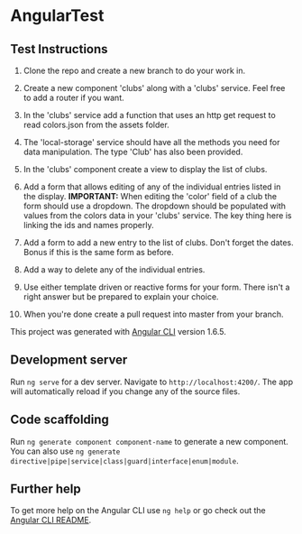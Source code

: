 # AngularTest

## Test Instructions

1. Clone the repo and create a new branch to do your work in.

2. Create a new component 'clubs' along with a 'clubs' service. Feel free to add a router if you want.

3. In the 'clubs' service add a function that uses an http get request to read colors.json from the assets folder.

4. The 'local-storage' service should have all the methods you need for data manipulation. The type 'Club' has also been provided.

5. In the 'clubs' component create a view to display the list of clubs.

6. Add a form that allows editing of any of the individual entries listed in the display. **IMPORTANT:** When editing the 'color' field of a club the form should use a dropdown. The dropdown should be populated with values from the colors data in your 'clubs' service. The key thing here is linking the ids and names properly.

7. Add a form to add a new entry to the list of clubs. Don't forget the dates. Bonus if this is the same form as before.

8. Add a way to delete any of the individual entries.

9. Use either template driven or reactive forms for your form. There isn't a right answer but be prepared to explain your choice.

10. When you're done create a pull request into master from your branch.

This project was generated with [Angular CLI](https://github.com/angular/angular-cli) version 1.6.5.

## Development server

Run `ng serve` for a dev server. Navigate to `http://localhost:4200/`. The app will automatically reload if you change any of the source files.

## Code scaffolding

Run `ng generate component component-name` to generate a new component. You can also use `ng generate directive|pipe|service|class|guard|interface|enum|module`.

## Further help

To get more help on the Angular CLI use `ng help` or go check out the [Angular CLI README](https://github.com/angular/angular-cli/blob/master/README.md).
